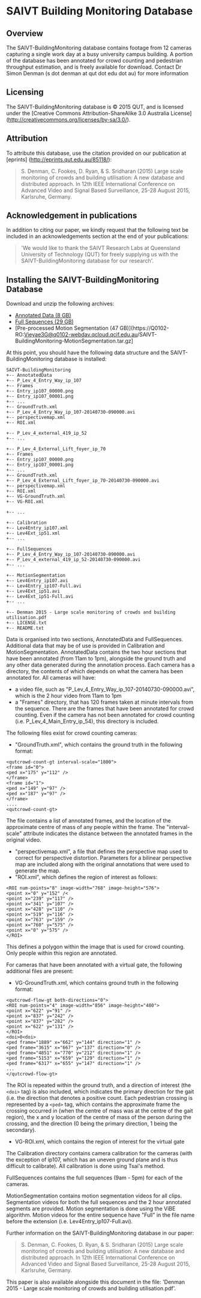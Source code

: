 # **SAIVT Building Monitoring Database**

## **Overview**
The SAIVT-BuildingMonitoring database contains footage from 12 cameras capturing a single work day at a busy university campus building. A portion of the database has been annotated for crowd counting and pedestrian throughput estimation, and is freely available for download. Contact Dr Simon Denman (s dot denman at qut dot edu dot au) for more information

## **Licensing** 
The SAIVT-BuildingMonitoring database is © 2015 QUT, and is licensed under the [Creative Commons Attribution-ShareAlike 3.0 Australia License] (http://creativecommons.org/licenses/by-sa/3.0/).

## **Attribution**
To attribute this database, use the citation provided on our publication at [eprints] (http://eprints.qut.edu.au/85118/): 

> S. Denman, C. Fookes, D. Ryan, & S. Sridharan (2015) Large 
> scale monitoring of crowds and building utilisation: A new 
> database and distributed approach. In 12th IEEE International 
> Conference on Advanced Video and Signal Based Surveillance, 
> 25-28 August 2015, Karlsruhe, Germany.

## **Acknowledgement in publications**
In addition to citing our paper, we kindly request that the following text be included in an acknowledgements section at the end of your publications:

> 'We would like to thank the SAIVT Research Labs at Queensland University of Technology (QUT) for freely supplying us with the SAIVT-BuildingMonitoring database for our research'.

## **Installing the SAIVT-BuildingMonitoring Database**
Download and unzip the following archives:
- [Annotated Data (8 GB)](https://Q0102-RO:Vieyae3G@q0102-webdav.qcloud.qcif.edu.au/SAIVT-BuildingMonitoring-AnnotatedData.tar.gz)
- [Full Sequences (29 GB)](https://Q0102-RO:Vieyae3G@q0102-webdav.qcloud.qcif.edu.au/SAIVT-BuildingMonitoring-FullSequences.tar.gz)
- [Pre-processed Motion Segmentation (47 GB)](https://Q0102-RO:Vieyae3G@q0102-webdav.qcloud.qcif.edu.au/SAIVT-BuildingMonitoring-MotionSegmentation.tar.gz]

At this point, you should have the following data structure and the SAIVT-BuildingMonitoring database is installed:
```
SAIVT-BuildingMonitoring 
+-- AnnotatedData 
+-- P_Lev_4_Entry_Way_ip_107 
+-- Frames 
+-- Entry_ip107_00000.png 
+-- Entry_ip107_00001.png 
+-- ... 
+-- GroundTruth.xml 
+-- P_Lev_4_Entry_Way_ip_107-20140730-090000.avi 
+-- perspectivemap.xml 
+-- ROI.xml 

+-- P_Lev_4_external_419_ip_52 
+-- ... 

+-- P_Lev_4_External_Lift_foyer_ip_70 
+-- Frames 
+-- Entry_ip107_00000.png 
+-- Entry_ip107_00001.png 
+-- ... 
+-- GroundTruth.xml 
+-- P_Lev_4_External_Lift_foyer_ip_70-20140730-090000.avi 
+-- perspectivemap.xml 
+-- ROI.xml 
+-- VG-GroundTruth.xml 
+-- VG-ROI.xml 

+-- ... 

+-- Calibration 
+-- Lev4Entry_ip107.xml 
+-- Lev4Ext_ip51.xml 
+-- ... 

+-- FullSequences 
+-- P_Lev_4_Entry_Way_ip_107-20140730-090000.avi 
+-- P_Lev_4_external_419_ip_52-20140730-090000.avi 
+-- ... 

+-- MotionSegmentation 
+-- Lev4Entry_ip107.avi 
+-- Lev4Entry_ip107-Full.avi 
+-- Lev4Ext_ip51.avi 
+-- Lev4Ext_ip51-Full.avi 
+-- ... 

+-- Denman 2015 - Large scale monitoring of crowds and building utilisation.pdf 
+-- LICENSE.txt 
+-- README.txt
```

Data is organised into two sections, AnnotatedData and FullSequences. Additional data that may be of use is provided in Calibration and MotionSegmentation.
AnnotatedData contains the two hour sections that have been annotated (from 11am to 1pm), alongside the ground truth and any other data generated during the annotation process. Each camera has a directory, the contents of which depends on what the camera has been annotated for.
All cameras will have:
- a video file, such as "P_Lev_4_Entry_Way_ip_107-20140730-090000.avi", which is the 2 hour video from 11am to 1pm
- a "Frames" directory, that has 120 frames taken at minute intervals from the sequence. There are the frames that have been annotated for crowd counting. Even if the camera has not been annotated for crowd counting (i.e. P_Lev_4_Main_Entry_ip_54), this directory is included.

The following files exist for crowd counting cameras:
- "GroundTruth.xml", which contains the ground truth in the following format: 
```
<qutcrowd-count-gt interval-scale="1800"> 
<frame id="0"> 
<ped x="175" y="112" /> 
</frame> 
<frame id="1"> 
<ped x="149" y="97" /> 
<ped x="187" y="97" /> 
</frame> 
.... 
<qutcrowd-count-gt> 
```
The file contains a list of annotated frames, and the location of the approximate centre of mass of any people within the frame. The "interval-scale" attribute indicates the distance between the annotated frames in the original video.
- "perspectivemap.xml", a file that defines the perspective map used to correct for perspective distortion. Parameters for a bilinear perspective map are included along with the original annotations that were used to generate the map.
- "ROI.xml", which defines the region of interest as follows:
```
<ROI num-points="8" image-width="768" image-height="576"> 
<point x="0" y="152" /< 
<point x="239" y="117" /> 
<point x="341" y="107" /> 
<point x="428" y="110" /> 
<point x="519" y="116" /> 
<point x="763" y="159" /> 
<point x="760" y="575" /> 
<point x="0" y="575" /> 
</ROI> 
```
This defines a polygon within the image that is used for crowd counting. Only people within this region are annotated.

For cameras that have been annotated with a virtual gate, the following additional files are present:
- VG-GroundTruth.xml, which contains ground truth in the following format: 
```
<qutcrowd-flow-gt both-directions="0"> 
<ROI num-points="4" image-width="856" image-height="480"> 
<point x="622" y="91" /> 
<point x="837" y="242" /> 
<point x="837" y="282" /> 
<point x="622" y="131" /> 
</ROI> 
<doi>0<doi> 
<ped frame="1889" x="662" y="144" direction="1" /> 
<ped frame="3615" x="667" y="137" direction="0" /> 
<ped frame="4851" x="770" y="212" direction="1" /> 
<ped frame="5153" x="659" y="129" direction="1" /> 
<ped frame="6317" x="655" y="147" direction="1" /> 
... 
</qutcrowd-flow-gt> 
```
The ROI is repeated within the ground truth, and a direction of interest (the ```<doi>``` tag) is also included, which indicates the primary direction for the gait (i.e. the direction that denotes a positive count. Each pedestrian crossing is represented by a ```<ped>``` tag, which contains the approximate frame the crossing occurred in (when the centre of mass was at the centre of the gait region), the x and y location of the centre of mass of the person during the crossing, and the direction (0 being the primary direction, 1 being the secondary).
- VG-ROI.xml, which contains the region of interest for the virtual gate

The Calibration directory contains camera calibration for the cameras (with the exception of ip107, which has an uneven ground plane and is thus difficult to calibrate). All calibration is done using Tsai's method.

FullSequences contains the full sequences (9am - 5pm) for each of the cameras.

MotionSegmentation contains motion segmentation videos for all clips. Segmentation videos for both the full sequences and the 2 hour annotated segments are provided. Motion segmentation is done using the ViBE algorithm. Motion videos for the entire sequence have "Full" in the file name before the extension (i.e. Lev4Entry_ip107-Full.avi).

Further information on the SAIVT-BuildingMonitoring database in our paper: 

> S. Denman, C. Fookes, D. Ryan, & S. Sridharan (2015) Large 
> scale monitoring of crowds and building utilisation: A new 
> database and distributed approach. In 12th IEEE International 
> Conference on Advanced Video and Signal Based Surveillance, 
> 25-28 August 2015, Karlsruhe, Germany.

This paper is also available alongside this document in the file: 'Denman 2015 - Large scale monitoring of crowds and building utilisation.pdf'.
